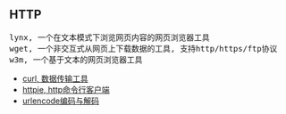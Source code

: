 ## HTTP

<pre>
lynx, 一个在文本模式下浏览网页内容的网页浏览器工具  
wget, 一个非交互式从网页上下载数据的工具, 支持http/https/ftp协议  
w3m, 一个基于文本的网页浏览器工具  
</pre>

+ [curl, 数据传输工具](https://github.com/HudsonWu/linuxStudying/tree/master/network/http/curl)
+ [httpie, http命令行客户端](https://github.com/HudsonWu/linuxStudying/tree/master/network/http/httpie)
+ [urlencode编码与解码](https://github.com/HudsonWu/linuxStudying/blob/master/network/http/urlencode.md)
